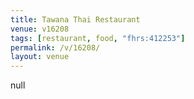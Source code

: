 ```yaml
---
title: Tawana Thai Restaurant
venue: v16208
tags: [restaurant, food, "fhrs:412253"]
permalink: /v/16208/
layout: venue
---
```

null